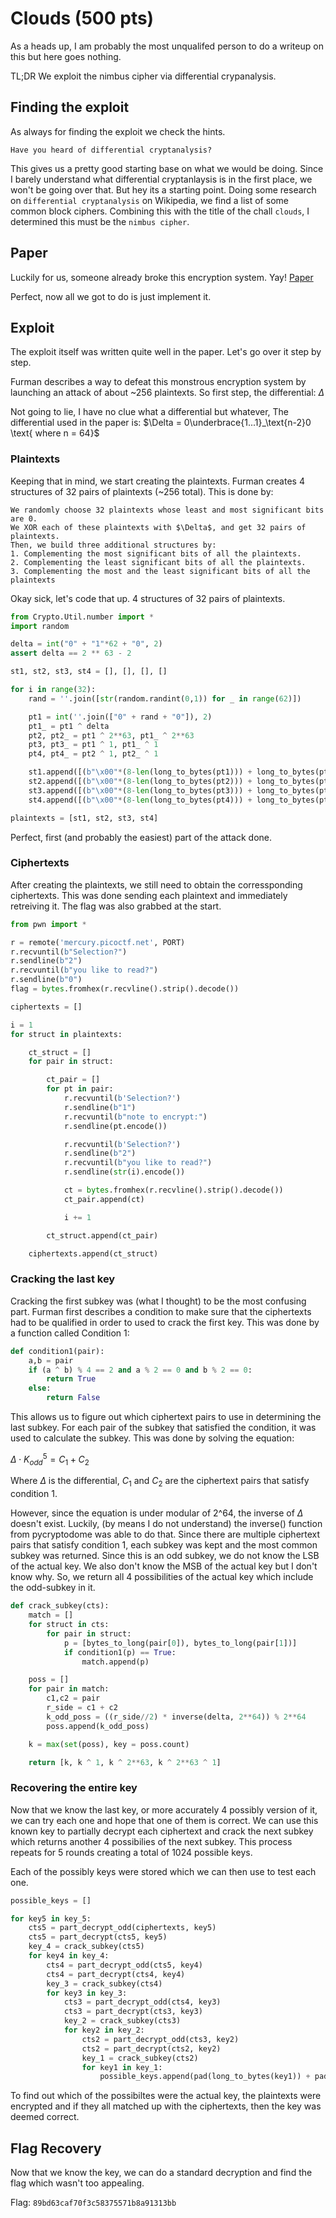 # Clouds (500 pts)

As a heads up, I am probably the most unqualifed person to do a writeup on this but here goes nothing.

TL;DR
We exploit the nimbus cipher via differential crypanalysis.

## Finding the exploit

As always for finding the exploit we check the hints. 

```Have you heard of differential cryptanalysis?```

This gives us a pretty good starting base on what we would be doing. Since I barely understand what differential cryptanlaysis is in the first place, we won't be going over that. But hey its a starting point.
Doing some research on `differential cryptanalysis` on Wikipedia, we find a list of some common block ciphers. Combining this with the title of the chall `clouds`, I determined this must be the `nimbus cipher`.

## Paper

Luckily for us, someone already broke this encryption system. Yay!
[Paper](https://link.springer.com/content/pdf/10.1007/3-540-45473-X_16.pdf)

Perfect, now all we got to do is just implement it.

## Exploit

The exploit itself was written quite well in the paper.
Let's go over it step by step. 

Furman describes a way to defeat this monstrous encryption system by launching an attack of about ~256 plaintexts.
So first step, the differential: $\Delta$

Not going to lie, I have no clue what a differential but whatever,
The differential used in the paper is: $\Delta = 0\underbrace{1...1}_\text{n-2}0 \text{ where n = 64}$

### Plaintexts
Keeping that in mind, we start creating the plaintexts. Furman creates 4 structures of 32 pairs of plaintexts (~256 total).
This is done by:
```
We randomly choose 32 plaintexts whose least and most significant bits are 0. 
We XOR each of these plaintexts with $\Delta$, and get 32 pairs of plaintexts. 
Then, we build three additional structures by:
1. Complementing the most significant bits of all the plaintexts.
2. Complementing the least significant bits of all the plaintexts.
3. Complementing the most and the least significant bits of all the plaintexts
```

Okay sick, let's code that up. 4 structures of 32 pairs of plaintexts.
```py
from Crypto.Util.number import *
import random

delta = int("0" + "1"*62 + "0", 2)
assert delta == 2 ** 63 - 2

st1, st2, st3, st4 = [], [], [], []

for i in range(32):
	rand = ''.join([str(random.randint(0,1)) for _ in range(62)])

	pt1 = int(''.join(["0" + rand + "0"]), 2)
	pt1_ = pt1 ^ delta
	pt2, pt2_ = pt1 ^ 2**63, pt1_ ^ 2**63
	pt3, pt3_ = pt1 ^ 1, pt1_ ^ 1
	pt4, pt4_ = pt2 ^ 1, pt2_ ^ 1

	st1.append([(b"\x00"*(8-len(long_to_bytes(pt1))) + long_to_bytes(pt1)).hex(), (b"\x00"*(8-len(long_to_bytes(pt1_))) + long_to_bytes(pt1_)).hex()])
	st2.append([(b"\x00"*(8-len(long_to_bytes(pt2))) + long_to_bytes(pt2)).hex(), (b"\x00"*(8-len(long_to_bytes(pt2_))) + long_to_bytes(pt2_)).hex()])
	st3.append([(b"\x00"*(8-len(long_to_bytes(pt3))) + long_to_bytes(pt3)).hex(), (b"\x00"*(8-len(long_to_bytes(pt3_))) + long_to_bytes(pt3_)).hex()])
	st4.append([(b"\x00"*(8-len(long_to_bytes(pt4))) + long_to_bytes(pt4)).hex(), (b"\x00"*(8-len(long_to_bytes(pt4_))) + long_to_bytes(pt4_)).hex()])

plaintexts = [st1, st2, st3, st4]
```

Perfect, first (and probably the easiest) part of the attack done.

### Ciphertexts

After creating the plaintexts, we still need to obtain the corressponding ciphertexts.
This was done sending each plaintext and immediately retreiving it.
The flag was also grabbed at the start.

```py
from pwn import *

r = remote('mercury.picoctf.net', PORT)
r.recvuntil(b"Selection?")
r.sendline(b"2")
r.recvuntil(b"you like to read?")
r.sendline(b"0")
flag = bytes.fromhex(r.recvline().strip().decode())

ciphertexts = []

i = 1
for struct in plaintexts:

	ct_struct = []
	for pair in struct:

		ct_pair = []
		for pt in pair:
			r.recvuntil(b'Selection?')
			r.sendline(b"1")
			r.recvuntil(b"note to encrypt:")
			r.sendline(pt.encode())

			r.recvuntil(b'Selection?')
			r.sendline(b"2")
			r.recvuntil(b"you like to read?")
			r.sendline(str(i).encode())

			ct = bytes.fromhex(r.recvline().strip().decode())
			ct_pair.append(ct)

			i += 1

		ct_struct.append(ct_pair)

	ciphertexts.append(ct_struct)
```

### Cracking the last key

Cracking the first subkey was (what I thought) to be the most confusing part.
Furman first describes a condition to make sure that the ciphertexts had to be qualified in order to used to crack the first key.
This was done by a function called Condition 1:

```py
def condition1(pair):
	a,b = pair
	if (a ^ b) % 4 == 2 and a % 2 == 0 and b % 2 == 0:
		return True
	else:
		return False
```

This allows us to figure out which ciphertext pairs to use in determining the last subkey.
For each pair of the subkey that satisfied the condition, it was used to calculate the subkey.
This was done by solving the equation:

$\Delta \cdot K^{5}_{odd} = C_1 + C_2$

Where $\Delta$ is the differential, $C_1$ and $C_2$ are the ciphertext pairs that satisfy condition 1.

However, since the equation is under modular of 2^64, the inverse of $\Delta$ doesn't exist. Luckily, (by means I do not understand) the inverse() function from pycryptodome was able to do that.
Since there are multiple ciphertext pairs that satisfy condition 1, each subkey was kept and the most common subkey was returned.
Since this is an odd subkey, we do not know the LSB of the actual key. We also don't know the MSB of the actual key but I don't know why.
So, we return all 4 possibilities of the actual key which include the odd-subkey in it.

```py
def crack_subkey(cts):
	match = []
	for struct in cts:
		for pair in struct:
			p = [bytes_to_long(pair[0]), bytes_to_long(pair[1])]
			if condition1(p) == True:
				match.append(p)

	poss = []
	for pair in match:
		c1,c2 = pair
		r_side = c1 + c2
		k_odd_poss = ((r_side//2) * inverse(delta, 2**64)) % 2**64
		poss.append(k_odd_poss)

	k = max(set(poss), key = poss.count)

	return [k, k ^ 1, k ^ 2**63, k ^ 2**63 ^ 1]
```

### Recovering the entire key

Now that we know the last key, or more accurately 4 possibly version of it, we can try each one and hope that one of them is correct.
We can use this known key to partially decrypt each ciphertext and crack the next subkey which returns another 4 possibilies of the next subkey.
This process repeats for 5 rounds creating a total of 1024 possible keys.

Each of the possibly keys were stored which we can then use to test each one. 

```py
possible_keys = []

for key5 in key_5:
	cts5 = part_decrypt_odd(ciphertexts, key5)
	cts5 = part_decrypt(cts5, key5)
	key_4 = crack_subkey(cts5)
	for key4 in key_4:
		cts4 = part_decrypt_odd(cts5, key4)
		cts4 = part_decrypt(cts4, key4)
		key_3 = crack_subkey(cts4)
		for key3 in key_3:
			cts3 = part_decrypt_odd(cts4, key3)
			cts3 = part_decrypt(cts3, key3)
			key_2 = crack_subkey(cts3)
			for key2 in key_2:
				cts2 = part_decrypt_odd(cts3, key2)
				cts2 = part_decrypt(cts2, key2)
				key_1 = crack_subkey(cts2)
				for key1 in key_1:
					possible_keys.append(pad(long_to_bytes(key1)) + pad(long_to_bytes(key2)) + pad(long_to_bytes(key3)) + pad(long_to_bytes(key4)) + pad(long_to_bytes(key5)))
```

To find out which of the possibiltes were the actual key, the plaintexts were encrypted and if they all matched up with the ciphertexts, then the key was deemed correct.

## Flag Recovery

Now that we know the key, we can do a standard decryption and find the flag which wasn't too appealing.

Flag: `89bd63caf70f3c58375571b8a91313bb`




